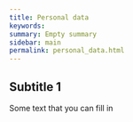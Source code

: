 ```yaml
---
title: Personal data
keywords:
summary: Empty summary
sidebar: main
permalink: personal_data.html
---
```


## Subtitle 1

Some text that you can fill in